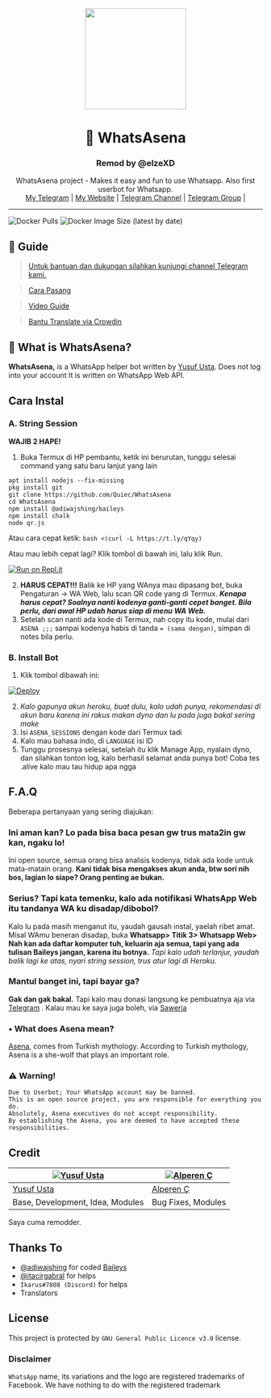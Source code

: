 <div align="center">
  <img src="https://i.hizliresim.com/6Bbj7i.jpg" width="200" height="200">
  <h1>🐺 WhatsAsena</h1>
  <h3>Remod by @elzeXD</h3>
</div>
<p align="center">
    WhatsAsena project - Makes it easy and fun to use Whatsapp. Also first userbot for Whatsapp.
    <br>
        <a href="https://t.me/elzeXD"> My Telegram</a> |
        <a href="https://elzeXD.github.io">My Website</a> |
        <a href="https://t.me/WHATSASENA">Telegram Channel</a> |
        <a href="https://t.me/AsenaSupport">Telegram Group</a> |
    <br>
</p>

----
![Docker Pulls](https://img.shields.io/docker/pulls/fusuf/whatsasena?style=flat-square) ![Docker Image Size (latest by date)](https://img.shields.io/docker/image-size/fusuf/whatsasena?style=flat-square)

## 📢 Guide
> [Untuk bantuan dan dukungan silahkan kunjungi channel Telegram kami.](https://t.me/AsenaSupport)

> [Cara Pasang](https://github.com/Quiec/WhatsAsena/wiki)

> [Video Guide](https://www.youtube.com/watch?v=029KmetlKPU)

> [Bantu Translate via Crowdin](https://crowdin.com/project/whatsasena)

## 🔎 What is WhatsAsena?
**WhatsAsena,** is a WhatsApp helper bot written by [Yusuf Usta](https://github.com/Quiec). Does not log into your account It is written on WhatsApp Web API.

## Cara Instal

### A. String Session

**WAJIB 2 HAPE!**
1. Buka Termux di HP pembantu, ketik ini berurutan, tunggu selesai command yang satu baru lanjut yang lain
```apt update
apt install nodejs --fix-missing
pkg install git
git clone https://github.com/Quiec/WhatsAsena
cd WhatsAsena
npm install @adiwajshing/baileys
npm install chalk
node qr.js
```

Atau cara cepat ketik:
```bash <(curl -L https://t.ly/qYqy)```

Atau mau lebih cepat lagi? Klik tombol di bawah ini, lalu klik Run.

[![Run on Repl.it](https://repl.it/badge/github/Quiec/whatsasena)](https://repl.it/@Quiec/whatsasena)

2. **HARUS CEPAT!!!** Balik ke HP yang WAnya mau dipasang bot, buka Pengaturan -> WA Web, lalu scan QR code yang di Termux. ***Kenapa harus cepat? Soalnya nanti kodenya ganti-ganti cepet banget. Bila perlu, dari awal HP udah harus siap di menu WA Web.***
3. Setelah scan nanti ada kode di Termux, nah copy itu kode, mulai dari `ASENA ;;;` sampai kodenya habis di tanda `= (sama dengan)`, simpan di notes bila perlu.




### B. Install Bot
1. Klik tombol dibawah ini:

[![Deploy](https://www.herokucdn.com/deploy/button.svg)](https://heroku.com/deploy?template=https://github.com/elzeXD/WhatsAsena)

2. *Kalo gapunya akun heroku, buat dulu, kalo udah punya, rekomendasi di akun baru karena ini rakus makan dyno dan lu pada juga bakal sering make*
3. Isi `ASENA_SESSIONS` dengan kode dari Termux tadi
4. Kalo mau bahasa indo, di `LANGUAGE` isi ID
5. Tunggu prosesnya selesai, setelah itu klik Manage App, nyalain dyno, dan silahkan tonton log, kalo berhasil selamat anda punya bot! Coba tes .alive kalo mau tau hidup apa ngga

## F.A.Q
Beberapa pertanyaan yang sering diajukan:
### Ini aman kan? Lo pada bisa baca pesan gw trus mata2in gw kan, ngaku lo!
Ini open source, semua orang bisa analisis kodenya, tidak ada kode untuk mata-matain orang. **Kani tidak bisa mengakses akun anda, btw sori nih bos, lagian lo siape? Orang penting ae bukan.**

### Serius? Tapi kata temenku, kalo ada notifikasi WhatsApp Web itu tandanya WA ku disadap/dibobol?
Kalo lu pada masih menganut itu, yaudah gausah instal, yaelah ribet amat.
Misal WAmu beneran disadap, buka **Whatsapp> Titik 3> Whatsapp Web> Nah kan ada daftar komputer tuh, keluarin aja semua, tapi yang ada tulisan Baileys jangan, karena itu botnya.**
*Tapi kalo udah terlanjur, yaudah balik lagi ke atas, nyari string session, trus atur lagi di Heroku.*

### Mantul banget ini, tapi bayar ga?
**Gak dan gak bakal.** Tapi kalo mau donasi langsung ke pembuatnya aja via [Telegram](https://t.me/fusuf) .
Kalau mau ke saya juga boleh, via [Saweria](https://saweria.co/elzeXD)

### • What does Asena mean?
[Asena](https://tr.wikipedia.org/wiki/Asena), comes from Turkish mythology. According to Turkish mythology, Asena is a she-wolf that plays an important role.

### ⚠️ Warning! 
```
Due to Userbot; Your WhatsApp account may be banned.
This is an open source project, you are responsible for everything you do. 
Absolutely, Asena executives do not accept responsibility.
By establishing the Asena, you are deemed to have accepted these responsibilities.
```

## Credit

[![Yusuf Usta](https://github.com/quiec.png?size=100)](https://quiec.tech) | [![Alperen Ç](https://github.com/xacnio.png?size=100)](https://github.com/xacnio)
---|---
[Yusuf Usta](https://t.me/fusuf) | [Alperen Ç](https://t.me/xacnio)
Base, Development, Idea, Modules |  Bug Fixes, Modules
Saya cuma remodder.

## Thanks To
- [@adiwajshing](https://github.com/adiwajshing) for coded [Baileys](https://github.com/adiwajshing/Baileys) 
- [@itacirgabral](https://github.com/itacirgabral) for helps
- `Ikarus#7808 (Discord)` for helps
- Translators

## License
This project is protected by `GNU General Public Licence v3.0` license.

### Disclaimer
`WhatsApp` name, its variations and the logo are registered trademarks of Facebook. We have nothing to do with the registered trademark
